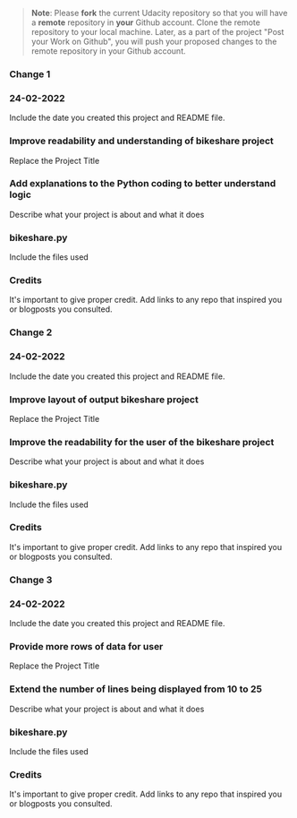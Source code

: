 >**Note**: Please **fork** the current Udacity repository so that you will have a **remote** repository in **your** Github account. Clone the remote repository to your local machine. Later, as a part of the project "Post your Work on Github", you will push your proposed changes to the remote repository in your Github account.


### Change 1
### 24-02-2022
Include the date you created this project and README file.

### Improve readability and understanding of bikeshare project
Replace the Project Title

### Add explanations to the Python coding to better understand logic
Describe what your project is about and what it does

### bikeshare.py
Include the files used

### Credits
It's important to give proper credit. Add links to any repo that inspired you or blogposts you consulted.


### Change 2
### 24-02-2022
Include the date you created this project and README file.

### Improve layout of output bikeshare project
Replace the Project Title

### Improve the readability for the user of the bikeshare project
Describe what your project is about and what it does

### bikeshare.py
Include the files used

### Credits
It's important to give proper credit. Add links to any repo that inspired you or blogposts you consulted.


### Change 3
### 24-02-2022
Include the date you created this project and README file.

### Provide more rows of data for user
Replace the Project Title

### Extend the number of lines being displayed from 10 to 25
Describe what your project is about and what it does

### bikeshare.py
Include the files used

### Credits
It's important to give proper credit. Add links to any repo that inspired you or blogposts you consulted.
